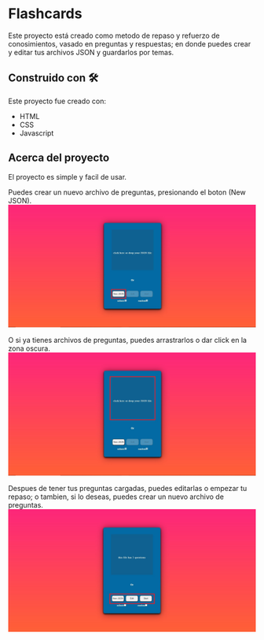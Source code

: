 # Flashcards

Este proyecto está creado como metodo de repaso y refuerzo de conosimientos, vasado en preguntas y respuestas; en donde puedes crear y editar tus archivos JSON y guardarlos por temas.

## Construido con 🛠️

Este proyecto fue creado con:

- HTML
- CSS
- Javascript

## Acerca del proyecto

El proyecto es simple y facil de usar.

Puedes crear un nuevo archivo de preguntas, presionando el boton (New JSON). ![](./screenshots/menu_empty(new%20JSON%20button).jpg)

O si ya tienes archivos de preguntas, puedes arrastrarlos o dar click en la zona oscura. ![](./screenshots/menu_empty(file%20zone).jpg) 

Despues de tener tus preguntas cargadas, puedes editarlas o empezar tu repaso; o tambien, si lo deseas, puedes crear un nuevo archivo de preguntas. ![](./screenshots/menu_with_questions_loaded(buttons).jpg) 